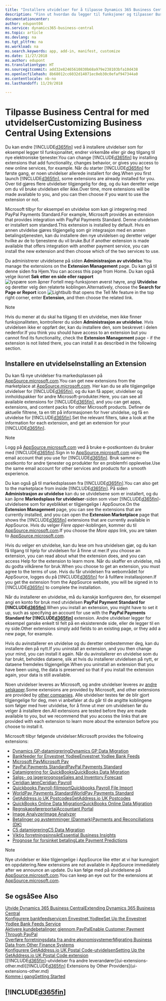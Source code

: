 ```yaml
---
title: "Installere utvidelser for å tilpasse Dynamics 365 Business Central | Microsoft-dokumentasjon"
description: "Finn ut hvordan du legger til funksjoner og tilpasser Business Central ved å installere utvidelser."
documentationcenter: 
author: edupont04
ms.service: dynamics365-business-central
ms.topic: article
ms.devlang: na
ms.tgt_pltfrm: na
ms.workload: na
ms.search.keywords: app, add-in, manifest, customize
ms.date: 11/27/2018
ms.author: edupont
ms.translationtype: HT
ms.sourcegitcommit: add32e82465610830b68a979e238103bfa10d438
ms.openlocfilehash: 8b68012cc6032d14071ec0eb30c0efaf947344a0
ms.contentlocale: nb-no
ms.lasthandoff: 11/29/2018

---
```

# <a name="customizing-business-central-using-extensions"></a><span data-ttu-id="fabd2-103">Tilpasse Business Central for med utvidelser</span><span class="sxs-lookup"><span data-stu-id="fabd2-103">Customizing Business Central Using Extensions</span></span>
<span data-ttu-id="fabd2-104">Du kan endre [!INCLUDE[d365fin](includes/d365fin_md.md)] ved å installere utvidelser som for eksempel legger til funksjonalitet, endrer virkemåte eller gir deg tilgang til nye elektroniske tjenester.</span><span class="sxs-lookup"><span data-stu-id="fabd2-104">You can change [!INCLUDE[d365fin](includes/d365fin_md.md)] by installing extensions that add functionality, changes behavior, or gives you access to new online services, for example.</span></span>
<span data-ttu-id="fabd2-105">Når du starter [!INCLUDE[d365fin](includes/d365fin_md.md)] for første gang, er noen utvidelser allerede installert for deg.</span><span class="sxs-lookup"><span data-stu-id="fabd2-105">When you first launch [!INCLUDE[d365fin](includes/d365fin_md.md)], some extensions are already installed for you.</span></span> <span data-ttu-id="fabd2-106">Over tid gjøres flere utvidelser tilgjengelig for deg, og du kan deretter velge om du vil bruke utvidelsen eller ikke.</span><span class="sxs-lookup"><span data-stu-id="fabd2-106">Over time, more extensions will be made available to you, and you can then choose if you want to use the extension or not.</span></span>

<span data-ttu-id="fabd2-107">Microsoft tilbyr for eksempel en utvidelse som kan gi integrering med PayPal Payments Standard.</span><span class="sxs-lookup"><span data-stu-id="fabd2-107">For example, Microsoft provides an extension that provides integration with PayPal Payments Standard.</span></span> <span data-ttu-id="fabd2-108">Denne utvidelsen er installert som standard.</span><span class="sxs-lookup"><span data-stu-id="fabd2-108">This extension is installed by default.</span></span>
<span data-ttu-id="fabd2-109">Hvis en annen utvidelse gjøres tilgjengelig som gir integrasjon med en annen betalingstjenesten, kan du installere den nye utvidelsen og deretter velger hvilke av de to tjenestene du vil bruke.</span><span class="sxs-lookup"><span data-stu-id="fabd2-109">But if another extension is made available that offers integration with another payment service, you can install the new extension and then choose which of the two services to use.</span></span>  

<span data-ttu-id="fabd2-110">Du administrerer utvidelsene på siden **Administrasjon av utvidelse**.</span><span class="sxs-lookup"><span data-stu-id="fabd2-110">You manage the extensions on the **Extension Management** page.</span></span> <span data-ttu-id="fabd2-111">Du kan gå til denne siden fra Hjem.</span><span class="sxs-lookup"><span data-stu-id="fabd2-111">You can access this page from Home.</span></span> <span data-ttu-id="fabd2-112">Du kan også velge ikonet **Søk etter en side eller rapport** ![lyspære som åpner Fortell meg-funksjonen](media/ui-search/search_small.png "Fortell hva du vil gjøre") øverst høyre, angi **Utvidelse** og deretter velg den relaterte koblingen.</span><span class="sxs-lookup"><span data-stu-id="fabd2-112">Alternatively, choose the **Search for Page or Report** icon ![Lightbulb that opens the Tell Me feature](media/ui-search/search_small.png "Tell me what you want to do") in the top right corner, enter **Extension**, and then choose the related link.</span></span>  

> [!NOTE]  
>   <span data-ttu-id="fabd2-113">Hvis du mener at du skal ha tilgang til en utvidelse, men ikke finner funksjonaliteten, kontrollerer du siden **Administrasjon av utvidelse**. Hvis utvidelsen ikke er oppført der, kan du installere den, som beskrevet i delen nedenfor.</span><span class="sxs-lookup"><span data-stu-id="fabd2-113">If you think you should have access to an extension but you cannot find its functionality, check the **Extension Management** page - if the extension is not listed there, you can install it as described in the following section.</span></span>  

## <a name="installing-an-extension"></a><span data-ttu-id="fabd2-114">Installere en utvidelse</span><span class="sxs-lookup"><span data-stu-id="fabd2-114">Installing an Extension</span></span>
<span data-ttu-id="fabd2-115">Du kan få nye utvidelser fra markedsplassen på [AppSource.microsoft.com](https://appsource.microsoft.com/en-us/marketplace/apps?src=dynamics365website&product=dynamics-365-business-central).</span><span class="sxs-lookup"><span data-stu-id="fabd2-115">You can get new extensions from the marketplace at [AppSource.microsoft.com](https://appsource.microsoft.com/en-us/marketplace/apps?src=dynamics365website&product=dynamics-365-business-central).</span></span> <span data-ttu-id="fabd2-116">Her kan du se alle tilgjengelige utvidelser for [!INCLUDE[d365fin](includes/d365fin_md.md)], og du kan få apper, utvidelser og innholdspakker for andre Microsoft-produkter.</span><span class="sxs-lookup"><span data-stu-id="fabd2-116">Here, you can see all available extensions for [!INCLUDE[d365fin](includes/d365fin_md.md)], and you can get apps, extensions, and content packs for other Microsoft products.</span></span> <span data-ttu-id="fabd2-117">Definer de aktuelle filtrene, ta en titt på informasjonen for hver utvidelse, og få en utvidelse for [!INCLUDE[d365fin](includes/d365fin_md.md)].</span><span class="sxs-lookup"><span data-stu-id="fabd2-117">Set the relevant filters, take a look at the information for each extension, and get an extension for your [!INCLUDE[d365fin](includes/d365fin_md.md)].</span></span>  
> [!NOTE]  
>   <span data-ttu-id="fabd2-118">Logg på [AppSource.microsoft.com](https://appsource.microsoft.com/) ved å bruke e-postkontoen du bruker med [!INCLUDE[d365fin](includes/d365fin_md.md)].</span><span class="sxs-lookup"><span data-stu-id="fabd2-118">Sign in to [AppSource.microsoft.com](https://appsource.microsoft.com/) using the email account that you use for [!INCLUDE[d365fin](includes/d365fin_md.md)].</span></span> <span data-ttu-id="fabd2-119">Bruk samme e-postkonto for andre tjenester og produkter for en problemfri opplevelse.</span><span class="sxs-lookup"><span data-stu-id="fabd2-119">Use the same email account for other services and products for a smooth experience.</span></span>  

<span data-ttu-id="fabd2-120">Du kan også gå til markedsplassen fra [!INCLUDE[d365fin](includes/d365fin_md.md)].</span><span class="sxs-lookup"><span data-stu-id="fabd2-120">You can also get to the marketplace from inside [!INCLUDE[d365fin](includes/d365fin_md.md)].</span></span> <span data-ttu-id="fabd2-121">På siden **Administrasjon av utvidelse** kan du se utvidelsene som er installert, og du kan åpne **Markedsplass for utvidelser**-siden som viser [!INCLUDE[d365fin](includes/d365fin_md.md)]-utvidelsene som for øyeblikket er tilgjengelige i AppSource.</span><span class="sxs-lookup"><span data-stu-id="fabd2-121">On the **Extension Management** page, you can see the extensions that are currently installed, and you can open the **Extension Marketplace** page that shows the [!INCLUDE[d365fin](includes/d365fin_md.md)] extensions that are currently available in AppSource.</span></span> <span data-ttu-id="fabd2-122">Hvis du velger *Flere apper*-koblingen, kommer du til [AppSource.microsoft.com](https://appsource.microsoft.com/en-us/marketplace/apps?product=dynamics-365%3Bdynamics-365-for-financials&page=1).</span><span class="sxs-lookup"><span data-stu-id="fabd2-122">If you choose the *More apps* link, you are taken to [AppSource.microsoft.com](https://appsource.microsoft.com/en-us/marketplace/apps?product=dynamics-365%3Bdynamics-365-for-financials&page=1).</span></span>  

<span data-ttu-id="fabd2-123">Hvis du velger en utvidelse, kan du lese om hva utvidelsen gjør, og du kan få tilgang til hjelp for utvidelsen for å finne ut mer.</span><span class="sxs-lookup"><span data-stu-id="fabd2-123">If you choose an extension, you can read about what the extension does, and you can access Help for the extension to learn more.</span></span> <span data-ttu-id="fabd2-124">Når du skaffer en utvidelse, må du godta vilkårene for bruk.</span><span class="sxs-lookup"><span data-stu-id="fabd2-124">When you choose to get an extension, you must agree to the terms of use.</span></span> <span data-ttu-id="fabd2-125">Hvis du får utvidelsen fra webområdet for AppSource, logges du på [!INCLUDE[d365fin](includes/d365fin_md.md)] for å fullføre installasjonen.</span><span class="sxs-lookup"><span data-stu-id="fabd2-125">If you get the extension from the AppSource website, you will be signed in to [!INCLUDE[d365fin](includes/d365fin_md.md)] to complete the installation.</span></span>  

<span data-ttu-id="fabd2-126">Når du installerer en utvidelse, må du kanskje konfigurere den, for eksempel angi en konto for bruk med utvidelsen **PayPal Payment Standard for [!INCLUDE[d365fin](includes/d365fin_md.md)]**.</span><span class="sxs-lookup"><span data-stu-id="fabd2-126">When you install an extension, you might have to set it up, such as specifying an account for use with the **PayPal Payments Standard for [!INCLUDE[d365fin](includes/d365fin_md.md)]** extension.</span></span>
<span data-ttu-id="fabd2-127">Andre utvidelser legger for eksempel ganske enkelt til felt på en eksisterende side, eller de legger til en ny side.</span><span class="sxs-lookup"><span data-stu-id="fabd2-127">Other extensions simply add fields to an existing page, or they add a new page, for example.</span></span>   

<span data-ttu-id="fabd2-128">Hvis du avinstallerer en utvidelse og du deretter ombestemmer deg, kan du installere den på nytt.</span><span class="sxs-lookup"><span data-stu-id="fabd2-128">If you uninstall an extension, and you then change your mind, you can install it again.</span></span> <span data-ttu-id="fabd2-129">Når du avinstallerer en utvidelse som du har brukt, beholdes dataene, slik at hvis du installerer utvidelsen på nytt, er dataene fremdeles tilgjengelige.</span><span class="sxs-lookup"><span data-stu-id="fabd2-129">When you uninstall an extension that you have been using, the data is preserved so that if you install the extension again, your data is still available.</span></span>  

<span data-ttu-id="fabd2-130">Noen utvidelser leveres av Microsoft, og andre utvidelser leveres av [andre selskaper](ui-extensions-other.md).</span><span class="sxs-lookup"><span data-stu-id="fabd2-130">Some extensions are provided by Microsoft, and other extensions are provided by [other companies](ui-extensions-other.md).</span></span> <span data-ttu-id="fabd2-131">Alle utvidelser testes før de blir gjort tilgjengelige for deg, men vi anbefaler at du går til de angitte koblingene som følger med hver utvidelse, for å finne ut mer om utvidelsen før du velger å installere den.</span><span class="sxs-lookup"><span data-stu-id="fabd2-131">All extensions are tested before they are made available to you, but we recommend that you access the links that are provided with each extension to learn more about the extension before you choose to install it.</span></span>  

<span data-ttu-id="fabd2-132">Microsoft tilbyr følgende utvidelser:</span><span class="sxs-lookup"><span data-stu-id="fabd2-132">Microsoft provides the following extensions:</span></span>  

* [<span data-ttu-id="fabd2-133">Dynamics GP-datamigrering</span><span class="sxs-lookup"><span data-stu-id="fabd2-133">Dynamics GP Data Migration</span></span>](ui-extensions-dynamicsgp-data-migration.md)  
* [<span data-ttu-id="fabd2-134">Bankfeeder for Envestnet Yodlee</span><span class="sxs-lookup"><span data-stu-id="fabd2-134">Envestnet Yodlee Bank Feeds</span></span>](ui-extensions-yodlee-bank-feeds.md)  
* [<span data-ttu-id="fabd2-135">Microsoft Pay</span><span class="sxs-lookup"><span data-stu-id="fabd2-135">Microsoft Pay</span></span>](ui-extensions-microsoft-pay-payments.md)  
* [<span data-ttu-id="fabd2-136">PayPal Payments Standard</span><span class="sxs-lookup"><span data-stu-id="fabd2-136">PayPal Payments Standard</span></span>](ui-extensions-paypal-payments-standard.md)  
* [<span data-ttu-id="fabd2-137">Datamigrering for QuickBooks</span><span class="sxs-lookup"><span data-stu-id="fabd2-137">QuickBooks Data Migration</span></span>](ui-extensions-quickbooks-data-migration.md)  
* [<span data-ttu-id="fabd2-138">Salgs- og lagerprognose</span><span class="sxs-lookup"><span data-stu-id="fabd2-138">Sales and Inventory Forecast</span></span>](ui-extensions-sales-forecast.md)  
* [<span data-ttu-id="fabd2-139">Ceridian lønn</span><span class="sxs-lookup"><span data-stu-id="fabd2-139">Ceridian Payroll</span></span>](ui-extensions-ceridian-payroll.md)  
* [<span data-ttu-id="fabd2-140">Quickbooks Payroll-filimport</span><span class="sxs-lookup"><span data-stu-id="fabd2-140">Quickbooks Payroll File Import</span></span>](ui-extensions-quickbooks-payroll.md)  
* [<span data-ttu-id="fabd2-141">WorldPay Payments Standard</span><span class="sxs-lookup"><span data-stu-id="fabd2-141">WorldPay Payments Standard</span></span>](ui-extensions-worldpay-payments-standard.md)  
* [<span data-ttu-id="fabd2-142">GetAddress.io UK Postcodes</span><span class="sxs-lookup"><span data-stu-id="fabd2-142">GetAddress.io UK Postcodes</span></span>](ui-extensions-getaddressio.md)  
* [<span data-ttu-id="fabd2-143">QuickBooks Online Data Migration</span><span class="sxs-lookup"><span data-stu-id="fabd2-143">QuickBooks Online Data Migration</span></span>](ui-extensions-quickbooks-online-data-migration.md)  
* [<span data-ttu-id="fabd2-144">Regnskapsførerportal</span><span class="sxs-lookup"><span data-stu-id="fabd2-144">Accountant Portal</span></span>](ui-extensions-accountant-portal.md)  
* [<span data-ttu-id="fabd2-145">Image Analyzer</span><span class="sxs-lookup"><span data-stu-id="fabd2-145">Image Analyzer</span></span>](ui-extensions-image-analyzer.md)  
* [<span data-ttu-id="fabd2-146">Betalinger og avstemminger (Danmark)</span><span class="sxs-lookup"><span data-stu-id="fabd2-146">Payments and Reconciliations (DK)</span></span>](ui-extensions-payments-reconciliation-formats-dk.md)  
* [<span data-ttu-id="fabd2-147">C5 datamigrering</span><span class="sxs-lookup"><span data-stu-id="fabd2-147">C5 Data Migration</span></span>](ui-extensions-c5-data-migration.md)  
* [<span data-ttu-id="fabd2-148">Viktig forretningsinnsikt</span><span class="sxs-lookup"><span data-stu-id="fabd2-148">Essential Business Insights</span></span>](ui-extensions-essential-business-insights.md)  
* [<span data-ttu-id="fabd2-149">Prognose for forsinket betaling</span><span class="sxs-lookup"><span data-stu-id="fabd2-149">Late Payment Predictions</span></span>](ui-extensions-late-payment-prediction.md  )

> [!NOTE]  
>  <span data-ttu-id="fabd2-150">Nye utvidelser er ikke tilgjengelige i AppSource like etter at vi har kunngjort en oppdatering.</span><span class="sxs-lookup"><span data-stu-id="fabd2-150">New extensions are not available in AppSource immediately after we announce an update.</span></span> <span data-ttu-id="fabd2-151">Du kan følge med på utvidelsene på [AppSource.microsoft.com](https://appsource.microsoft.com/en-us/marketplace/apps?product=dynamics-365%3Bdynamics-365-for-financials&page=1).</span><span class="sxs-lookup"><span data-stu-id="fabd2-151">You can keep an eye out for the extensions at [AppSource.microsoft.com](https://appsource.microsoft.com/en-us/marketplace/apps?product=dynamics-365%3Bdynamics-365-for-financials&page=1).</span></span>

## <a name="see-also"></a><span data-ttu-id="fabd2-152">Se også</span><span class="sxs-lookup"><span data-stu-id="fabd2-152">See Also</span></span>
[<span data-ttu-id="fabd2-153">Utvide Dynamics 365 Business Central</span><span class="sxs-lookup"><span data-stu-id="fabd2-153">Extending Dynamics 365 Business Central</span></span>](about-develop-extensions.md)  
[<span data-ttu-id="fabd2-154">Konfigurere bankfeedservicen Envestnet Yodlee</span><span class="sxs-lookup"><span data-stu-id="fabd2-154">Set Up the Envestnet Yodlee Bank Feeds Service</span></span>](bank-how-setup-bank-statement-service.md)  
[<span data-ttu-id="fabd2-155">Aktivere kundebetalinger gjennom PayPal</span><span class="sxs-lookup"><span data-stu-id="fabd2-155">Enable Customer Payment Through PayPal</span></span>](sales-how-enable-payment-service-extensions.md)  
[<span data-ttu-id="fabd2-156">Overføre forretningsdata fra andre økonomisystemer</span><span class="sxs-lookup"><span data-stu-id="fabd2-156">Migrating Business Data from Other Finance Systems</span></span>](across-import-data-configuration-packages.md)  
[<span data-ttu-id="fabd2-157">Konfigurere GetAddress.io UK Postal Code-utvidelsen</span><span class="sxs-lookup"><span data-stu-id="fabd2-157">Setting Up the GetAddress.io UK Postal Code extension</span></span>](LocalFunctionality/UnitedKingdom/uk-setup-postal-code-service.md)  
<span data-ttu-id="fabd2-158">[[!INCLUDE[d365fin](includes/d365fin_md.md)]-utvidelser fra andre leverandører](ui-extensions-other.md)</span><span class="sxs-lookup"><span data-stu-id="fabd2-158">[[!INCLUDE[d365fin](includes/d365fin_md.md)] Extensions by Other Providers](ui-extensions-other.md)</span></span>  
[<span data-ttu-id="fabd2-159">Komme i gang</span><span class="sxs-lookup"><span data-stu-id="fabd2-159">Getting Started</span></span>](product-get-started.md)  

## [!INCLUDE[d365fin](includes/free_trial_md.md)]  

